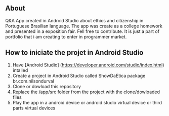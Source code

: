 ## About ##
Q&A App created in Android Studio about ethics and citizenship in Portuguese Brasilian language. The app was create as a college homework
and presented in a exposition fair. Fell free to contribute. It is just a part of portfolio that i am creating to enter in programmer
market.


## How to iniciate the projet in Android Studio ##
1. Have [Android Studio] (https://developer.android.com/studio/index.html) intalled 
2. Create a project in Android Studio called ShowDaEtica package br.com.nilsondurval
3. Clone or dowload this repository
4. Replace the /app/src folder from the project with the clone/dowloaded files
5. Play the app in a android device or android studio virtual device or third parts virtual devices
